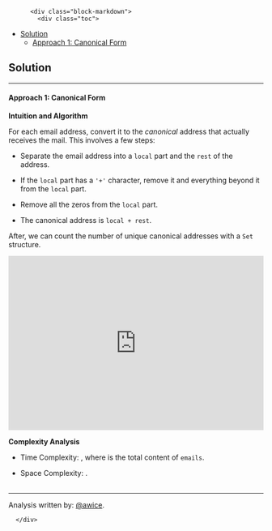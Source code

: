 <div class="article-body">
        
          <div class="block-markdown">
            <div class="toc">
<ul>
<li><a href="#solution">Solution</a><ul>
<li><a href="#approach-1-canonical-form">Approach 1: Canonical Form</a></li>
</ul>
</li>
</ul>
</div>
<h2 id="solution">Solution</h2>
<hr>
<h4 id="approach-1-canonical-form">Approach 1: Canonical Form</h4>
<p><strong>Intuition and Algorithm</strong></p>
<p>For each email address, convert it to the <em>canonical</em> address that actually receives the mail.  This involves a few steps:</p>
<ul>
<li>
<p>Separate the email address into a <code>local</code> part and the <code>rest</code> of the address.</p>
</li>
<li>
<p>If the <code>local</code> part has a <code>'+'</code> character, remove it and everything beyond it from the <code>local</code> part.</p>
</li>
<li>
<p>Remove all the zeros from the <code>local</code> part.</p>
</li>
<li>
<p>The canonical address is <code>local + rest</code>.</p>
</li>
</ul>
<p>After, we can count the number of unique canonical addresses with a <code>Set</code> structure.</p>
<iframe src="https://leetcode.com/playground/z2pkvpLG/shared" frameborder="0" width="100%" height="344" name="z2pkvpLG"></iframe>

<p><strong>Complexity Analysis</strong></p>
<ul>
<li>
<p>Time Complexity:  <script type="math/tex; mode=display">O(\mathcal{C})</script>, where <script type="math/tex; mode=display">\mathcal{C}</script> is the total content of <code>emails</code>.</p>
</li>
<li>
<p>Space Complexity:  <script type="math/tex; mode=display">O(\mathcal{C})</script>.
<br>
<br></p>
</li>
</ul>
<hr>
<p>Analysis written by: <a href="https://leetcode.com/awice">@awice</a>.</p>
          </div>
        
      </div>